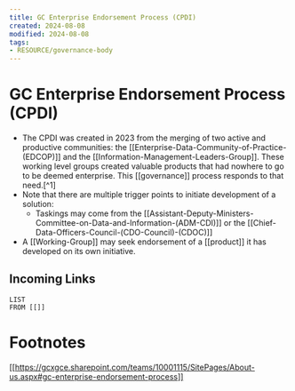 ```yaml
---
title: GC Enterprise Endorsement Process (CPDI)
created: 2024-08-08
modified: 2024-08-08
tags:
- RESOURCE/governance-body
---
```

# GC Enterprise Endorsement Process (CPDI)
- The CPDI was created in 2023 from the merging of two active and productive communities: the [[Enterprise-Data-Community-of-Practice-(EDCOP)]] and the [[Information-Management-Leaders-Group]]. These working level groups created valuable products that had nowhere to go to be deemed enterprise. This [[governance]] process responds to that need.[^1]
- Note that there are multiple trigger points to initiate development of a solution:
	- Taskings may come from the [[Assistant-Deputy-Ministers-Committee-on-Data-and-Information-(ADM-CDI)]] or the [[Chief-Data-Officers-Council-(CDO-Council)-(CDOC)]]
     
- A [[Working-Group]] may seek endorsement of a [[product]] it has developed on its own initiative.
## Incoming Links
```dataview
LIST
FROM [[]]
```
# Footnotes

[[https://gcxgce.sharepoint.com/teams/10001115/SitePages/About-us.aspx#gc-enterprise-endorsement-process]]
